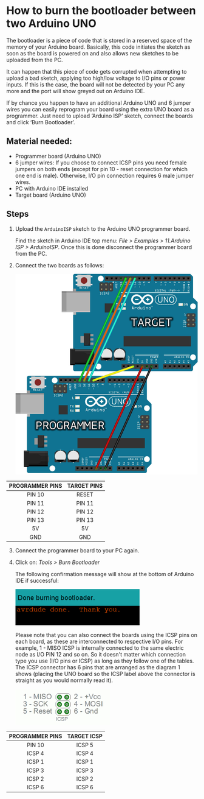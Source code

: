 # How to burn the bootloader between two Arduino UNO

The bootloader is a piece of code that is stored in a reserved space of the memory of your Arduino board. Basically, this code initiates the sketch as soon as the board is powered on and also allows new sketches to be uploaded from the PC.

It can happen that this piece of code gets corrupted when attempting to upload a bad sketch, applying too high/low voltage to I/O pins or power inputs. If this is the case, the board will not be detected by your PC any more and the port will show greyed out on Arduino IDE.

If by chance you happen to have an additional Arduino UNO and 6 jumper wires you can easily reprogram your board using the extra UNO board as a programmer. Just need to upload ‘Arduino ISP’ sketch, connect the boards and click ‘Burn Bootloader’.

## Material needed:

* Programmer board (Arduino UNO)
* 6 jumper wires: If you choose to connect ICSP pins you need female jumpers on both ends (except for pin 10 - reset connection for which one end is male). Otherwise, I/O pin connection requires 6 male jumper wires.
* PC with Arduino IDE installed
* Target board (Arduino UNO)

## Steps

1. Upload the `ArduinoISP` sketch to the Arduino UNO programmer board.

   Find the sketch in Arduino IDE top menu: *File > Examples > 11.Arduino ISP > ArduinoISP*. Once this is done disconnect the programmer board from the PC.

2. Connect the two boards as follows:

   ![Target-Programmer interconnection using I/O PINS](/assets/img/hardware/boards/uno-to-uno_connection.png)

| PROGRAMMER PINS 	| TARGET PINS 	|
|:---------------:	|:-----------:	|
|      PIN 10     	|    RESET    	|
|      PIN 11     	|    PIN 11   	|
|      PIN 12     	|    PIN 12   	|
|      PIN 13     	|    PIN 13   	|
|        5V       	|      5V     	|
|       GND       	|     GND     	|

3. Connect the programmer board to your PC again.
4. Click on: *Tools > Burn Bootloader*

   The following confirmation message will show at the bottom of Arduino IDE if successful:

   ![Success message](/assets/img/hardware/boards/SuccessBootloader.png)

   Please note that you can also connect the boards using the ICSP pins on each board, as these are interconnected to respective I/O pins. For example, 1 - MISO ICSP is internally connected to the same electric node as I/O PIN 12 and so on. So it doesn't matter which connection type you use (I/O pins or ICSP) as long as they follow one of the tables. The ICSP connector has 6 pins that are arranged as the diagram 1 shows (placing the UNO board so the ICSP label above the connector is straight as you would normally read it).

   ![ICSP connection](/assets/img/hardware/boards/ICSP_names.png)

| PROGRAMMER PINS 	| TARGET ICSP 	|
|:---------------:	|:-----------:	|
|      PIN 10     	|    ICSP 5    	|
|      ICSP 4     	|    ICSP 4   	|
|      ICSP 1     	|    ICSP 1   	|
|      ICSP 3     	|    ICSP 3   	|
|      ICSP 2       |    ICSP 2   	|
|      ICSP 6       |    ICSP 6   	|
